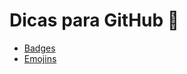 # Dicas para GitHub :robot:

- [Badges](https://github.com/Ileriayo/markdown-badges)
- [Emojins](https://github.com/ikatyang/emoji-cheat-sheet/blob/master/README.md)
